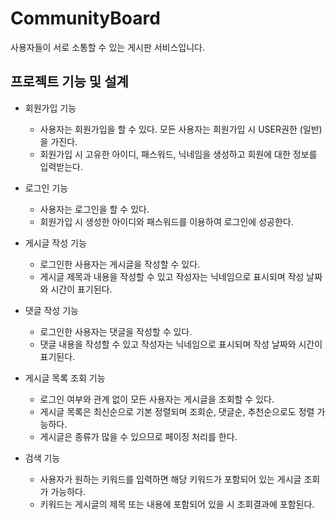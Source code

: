 # CommunityBoard
사용자들이 서로 소통할 수 있는 게시판 서비스입니다.
## 프로젝트 기능 및 설계
* 회원가입 기능
  
  * 사용자는 회원가입을 할 수 있다.
    모든 사용자는 회원가입 시 USER권한 (일반)을 가진다.
  * 회원가입 시 고유한 아이디, 패스워드, 닉네임을 생성하고 회원에 대한 정보를 입력받는다.
    
* 로그인 기능
  
  * 사용자는 로그인을 할 수 있다.
  * 회원가입 시 생성한 아이디와 패스워드를 이용하여 로그인에 성공한다.
* 게시글 작성 기능
  * 로그인한 사용자는 게시글을 작성할 수 있다.
  * 게시글 제목과 내용을 작성할 수 있고 작성자는 닉네임으로 표시되며 작성 날짜와 시간이 표기된다.
* 댓글 작성 기능
  * 로그인한 사용자는 댓글을 작성할 수 있다.
  * 댓글 내용을 작성할 수 있고 작성자는 닉네임으로 표시되며 작성 날짜와 시간이 표기된다.
* 게시글 목록 조회 기능
  * 로그인 여부와 관계 없이 모든 사용자는 게시글을 조회할 수 있다.
  * 게시글 목록은 최신순으로 기본 정렬되며 조회순, 댓글순, 추천순으로도 정렬 가능하다.
  * 게시글은 종류가 많을 수 있으므로 페이징 처리를 한다.
* 검색 기능
  * 사용자가 원하는 키워드를 입력하면 해당 키워드가 포함되어 있는 게시글 조회가 가능하다.
  * 키워드는 게시글의 제목 또는 내용에 포함되어 있을 시 조회결과에 포함된다.
